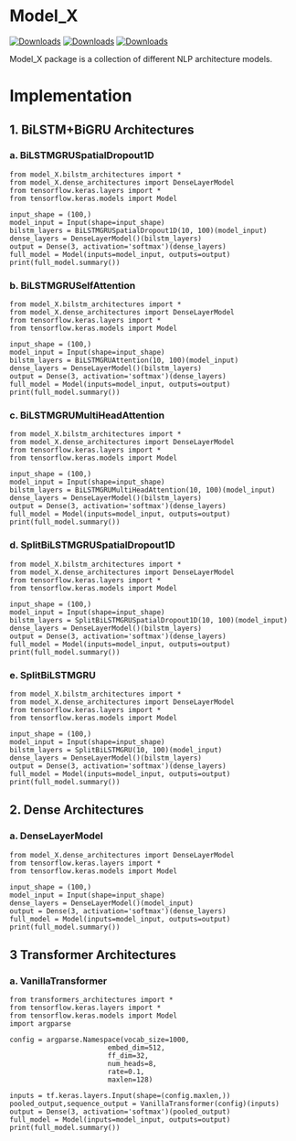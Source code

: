 # Model_X

[![Downloads](https://pepy.tech/badge/model-x)](https://pepy.tech/project/model-x)
[![Downloads](https://pepy.tech/badge/model-x/month)](https://pepy.tech/project/model-x/month)
[![Downloads](https://pepy.tech/badge/model-x/week)](https://pepy.tech/project/model-x/week)

Model_X package is a collection of different NLP architecture models.

# Implementation

## 1. BiLSTM+BiGRU Architectures

### a. BiLSTMGRUSpatialDropout1D

    from model_X.bilstm_architectures import *
    from model_X.dense_architectures import DenseLayerModel
    from tensorflow.keras.layers import *
    from tensorflow.keras.models import Model

    input_shape = (100,)
    model_input = Input(shape=input_shape)
    bilstm_layers = BiLSTMGRUSpatialDropout1D(10, 100)(model_input)
    dense_layers = DenseLayerModel()(bilstm_layers)
    output = Dense(3, activation='softmax')(dense_layers)
    full_model = Model(inputs=model_input, outputs=output)
    print(full_model.summary())

### b. BiLSTMGRUSelfAttention

    from model_X.bilstm_architectures import *
    from model_X.dense_architectures import DenseLayerModel
    from tensorflow.keras.layers import *
    from tensorflow.keras.models import Model

    input_shape = (100,)
    model_input = Input(shape=input_shape)
    bilstm_layers = BiLSTMGRUAttention(10, 100)(model_input)
    dense_layers = DenseLayerModel()(bilstm_layers)
    output = Dense(3, activation='softmax')(dense_layers)
    full_model = Model(inputs=model_input, outputs=output)
    print(full_model.summary())

### c.  BiLSTMGRUMultiHeadAttention

    from model_X.bilstm_architectures import *
    from model_X.dense_architectures import DenseLayerModel
    from tensorflow.keras.layers import *
    from tensorflow.keras.models import Model

    input_shape = (100,)
    model_input = Input(shape=input_shape)
    bilstm_layers = BiLSTMGRUMultiHeadAttention(10, 100)(model_input)
    dense_layers = DenseLayerModel()(bilstm_layers)
    output = Dense(3, activation='softmax')(dense_layers)
    full_model = Model(inputs=model_input, outputs=output)
    print(full_model.summary())

### d.  SplitBiLSTMGRUSpatialDropout1D

    from model_X.bilstm_architectures import *
    from model_X.dense_architectures import DenseLayerModel
    from tensorflow.keras.layers import *
    from tensorflow.keras.models import Model

    input_shape = (100,)
    model_input = Input(shape=input_shape)
    bilstm_layers = SplitBiLSTMGRUSpatialDropout1D(10, 100)(model_input)
    dense_layers = DenseLayerModel()(bilstm_layers)
    output = Dense(3, activation='softmax')(dense_layers)
    full_model = Model(inputs=model_input, outputs=output)
    print(full_model.summary())

### e.  SplitBiLSTMGRU

    from model_X.bilstm_architectures import *
    from model_X.dense_architectures import DenseLayerModel
    from tensorflow.keras.layers import *
    from tensorflow.keras.models import Model

    input_shape = (100,)
    model_input = Input(shape=input_shape)
    bilstm_layers = SplitBiLSTMGRU(10, 100)(model_input)
    dense_layers = DenseLayerModel()(bilstm_layers)
    output = Dense(3, activation='softmax')(dense_layers)
    full_model = Model(inputs=model_input, outputs=output)
    print(full_model.summary())

## 2. Dense Architectures


### a. DenseLayerModel

    from model_X.dense_architectures import DenseLayerModel
    from tensorflow.keras.layers import *
    from tensorflow.keras.models import Model

    input_shape = (100,)
    model_input = Input(shape=input_shape)
    dense_layers = DenseLayerModel()(model_input)
    output = Dense(3, activation='softmax')(dense_layers)
    full_model = Model(inputs=model_input, outputs=output)
    print(full_model.summary())


## 3 Transformer Architectures

### a. VanillaTransformer

    from transformers_architectures import *
    from tensorflow.keras.layers import *
    from tensorflow.keras.models import Model
    import argparse

    config = argparse.Namespace(vocab_size=1000,
                            embed_dim=512,
                            ff_dim=32,
                            num_heads=8,
                            rate=0.1,
                            maxlen=128)

    inputs = tf.keras.layers.Input(shape=(config.maxlen,))
    pooled_output,sequence_output = VanillaTransformer(config)(inputs)
    output = Dense(3, activation='softmax')(pooled_output)
    full_model = Model(inputs=model_input, outputs=output)
    print(full_model.summary())
